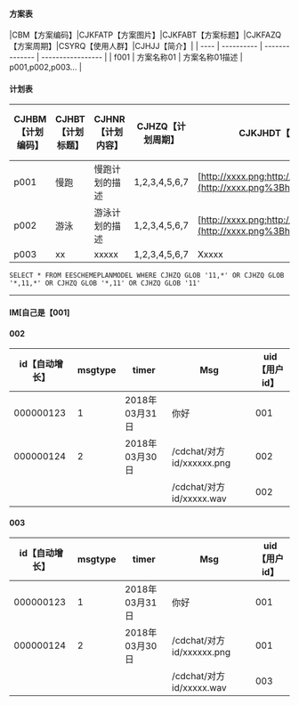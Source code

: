 #### 方案表

|CBM【方案编码】|CJKFATP【方案图片】|CJKFABT【方案标题】|CJKFAZQ【方案周期】|CSYRQ【使用人群】|CJHJJ【简介】|
| ---- | ---------- | -------------- | ----------------- |
| f001 | 方案名称01 | 方案名称01描述 | p001,p002,p003... |

#### 计划表

|CJHBM【计划编码】|CJHBT【计划标题】|CJHNR【计划内容】|CJHZQ【计划周期】|CJKJHDT【计划图片】|CFWQ【来自服务器】|
| ---- | ----- | -------------- | --------------- | ------------------------------------------------------------ | ---- |
| p001 | 慢跑  | 慢跑计划的描述 | 1,2,3,4,5,6,7 | [http://xxxx.png;http://12312312.png](http://xxxx.png%3Bhttp//12312312.png) | 1 |
| p002 | 游泳  | 游泳计划的描述 | 1,2,3,4,5,6,7 | [http://xxxx.png;http://12312312.png](http://xxxx.png%3Bhttp//12312312.png) | 0 |
| p003 | xx    | xxxxx          | 1,2,3,4,5,6,7 | Xxxxx                                                        | 1 |

```
SELECT * FROM EESCHEMEPLANMODEL WHERE CJHZQ GLOB '11,*' OR CJHZQ GLOB '*,11,*' OR CJHZQ GLOB '*,11' OR CJHZQ GLOB '11'
```

------

#### IM[自己是【001]

#### 002

| id【自动增长】 | msgtype | timer          | Msg                       | uid【用户id】 |
| -------------- | ------- | -------------- | ------------------------- | ------------- |
| 000000123      | 1       | 2018年03月31日 | 你好                      | 001           |
| 000000124      | 2       | 2018年03月30日 | /cdchat/对方id/xxxxxx.png | 002           |
|                |         |                | /cdchat/对方id/xxxxx.wav  | 002           |

#### 003

| id【自动增长】 | msgtype | timer          | Msg                       | uid【用户id】 |
| -------------- | ------- | -------------- | ------------------------- | ------------- |
| 000000123      | 1       | 2018年03月31日 | 你好                      | 001           |
| 000000124      | 2       | 2018年03月30日 | /cdchat/对方id/xxxxxx.png | 001           |
|                |         |                | /cdchat/对方id/xxxxx.wav  | 003           |
